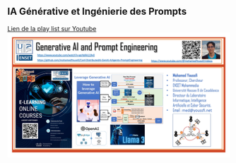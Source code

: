 <h2>IA Générative et Ingénierie des Prompts</h2>
<a href="https://www.youtube.com/watch?v=goYqRA119v0">Lien de la play list sur Youtube </a>
<img src="netacad.jpg">
